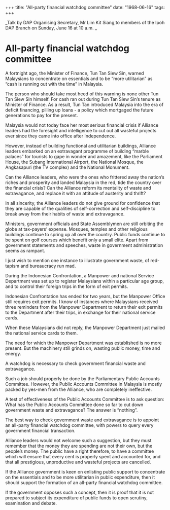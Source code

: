 +++ 
title: "All-party financial watchdog committee"
date: "1968-06-16"
tags:
+++

_Talk by DAP Organising Secretary, Mr Lim Kit Siang,to members of the Ipoh DAP Branch on Sunday, June 16 at 10 a.m.	_
						
# All-party financial watchdog committee

A fortnight ago, the Minister of Finance, Tun Tan Siew Sin, warned Malaysians to concentrate on essentials and to be “more utilitarian” as “cash is running out with the time” in Malaysia.

The person who should take most heed of this warning is none other Tun Tan Siew Sin himself. For cash ran out during Tun Tan Siew Sin’s tenure as Minister of Finance. As a result, Tun Tan introduced Malaysia into the era of deficit financing, pilling up loans - a policy which mortgaged the future generations to pay for the present.

Malaysia would not today face her most serious financial crisis if Alliance leaders had the foresight and intelligence to cut out all wasteful projects ever since they came into office after Independence.</u>

However, instead of building functional and utilitarian buildings, Alliance leaders embarked on an extravagant programme of building “marble palaces” for tourists to gape in wonder and amazement, like the Parliament House, the Subang International Airport, the National Mosque, the Angkasapuri (the TV complex) and the National Monument.

Can the Alliance leaders, who were the ones who frittered away the nation’s riches and prosperity and landed Malaysia in the red, tide the country over the financial crisis?
Can the Alliance reform its mentality of waste and extravagance, and replace it with an attitude of austerity and thrift?

In all sincerity, the Alliance leaders do not give ground for confidence that they are capable of the qualities of self-correction and self-discipline to break away from their habits of waste and extravagance.

Ministers, government officials and State Assemblymen are still orbiting the globe at tax-payers’ expense. Mosques, temples and other religious buildings continue to spring up all over the country. Public funds continue to be spent on golf courses which benefit only a small elite. Apart from government statements and speeches, waste in government administration seems as rampant.

I just wish to mention one instance to illustrate government waste, of red-tapism and bureaucracy run mad.

During the Indonesian Confrontation, a Manpower and national Service Department was set up to register Malaysians within a particular age group, and to control their foreign trips in the form of exit permits.

Indonesian Confrontation has ended for two years, but the Manpower Office still requires exit permits. I know of instances where Malaysians received three reminders from the Manpower Department to return their exit permits to the Department after their trips, in exchange for their national service cards.

When these Malaysians did not reply, the Manpower Department just mailed the national service cards to them.

The need for which the Manpower Department was established is no more present. But the machinery still grinds on, wasting public money, time and energy.

A watchdog is necessary to check government financial waste and extravagance.

Such a job should properly be done by the Parliamentary Public Accounts Committee. However, the Public Accounts Committee in Malaysia is mostly packed by yes-men from the Alliance, who are completely ineffective.

A test of effectiveness of the Public Accounts Committee is to ask question: What has the Public Accounts Committee done so far to cut down government waste and extravagance? The answer is “nothing”.

The best way to check government waste and extravagance is to appoint an all-party financial watchdog committee, with powers to query every government financial transaction.

Alliance leaders would not welcome such a suggestion, but they must remember that the money they are spending are not their own, but the people’s money. The public have a right therefore, to have a committee which will ensure that every cent is properly spent and accounted for, and that all prestigious, unproductive and wasteful projects are cancelled.

If the Alliance government is keen on enlisting public support to concentrate on the essentials and to be more utilitarian in public expenditure, then it should support the formation of an all-party financial watchdog committee.

If the government opposes such a concept, then it is proof that it is not prepared to subject its expenditure of public funds to open scrutiny, examination and debate.
 
